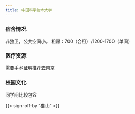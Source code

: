```yaml
---
title: 中国科学技术大学
---
```


### 宿舍情况

非独卫，公共空间小。
租房：700（合租）/1200-1700（单间）

### 医疗资源

需要手术证明推荐去南京

### 校园文化

同学间比较包容

{{< sign-off-by "猫山" >}}
